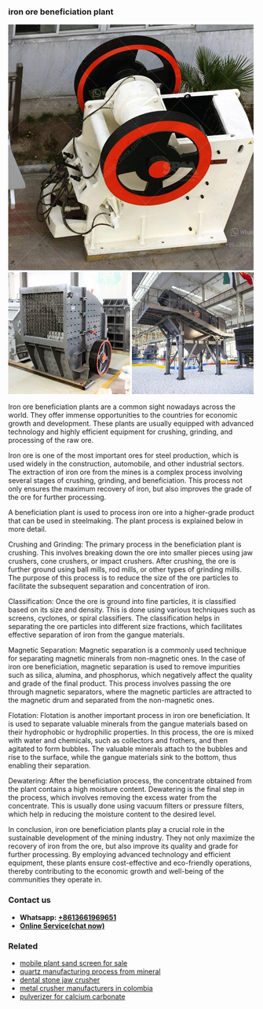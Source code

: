 <h3>iron ore beneficiation plant</h3><img src='1708322591.jpg' alt=''><p>Iron ore beneficiation plants are a common sight nowadays across the world. They offer immense opportunities to the countries for economic growth and development. These plants are usually equipped with advanced technology and highly efficient equipment for crushing, grinding, and processing of the raw ore.</p><p>Iron ore is one of the most important ores for steel production, which is used widely in the construction, automobile, and other industrial sectors. The extraction of iron ore from the mines is a complex process involving several stages of crushing, grinding, and beneficiation. This process not only ensures the maximum recovery of iron, but also improves the grade of the ore for further processing.</p><p>A beneficiation plant is used to process iron ore into a higher-grade product that can be used in steelmaking. The plant process is explained below in more detail.</p><p>Crushing and Grinding: The primary process in the beneficiation plant is crushing. This involves breaking down the ore into smaller pieces using jaw crushers, cone crushers, or impact crushers. After crushing, the ore is further ground using ball mills, rod mills, or other types of grinding mills. The purpose of this process is to reduce the size of the ore particles to facilitate the subsequent separation and concentration of iron.</p><p>Classification: Once the ore is ground into fine particles, it is classified based on its size and density. This is done using various techniques such as screens, cyclones, or spiral classifiers. The classification helps in separating the ore particles into different size fractions, which facilitates effective separation of iron from the gangue materials.</p><p>Magnetic Separation: Magnetic separation is a commonly used technique for separating magnetic minerals from non-magnetic ones. In the case of iron ore beneficiation, magnetic separation is used to remove impurities such as silica, alumina, and phosphorus, which negatively affect the quality and grade of the final product. This process involves passing the ore through magnetic separators, where the magnetic particles are attracted to the magnetic drum and separated from the non-magnetic ones.</p><p>Flotation: Flotation is another important process in iron ore beneficiation. It is used to separate valuable minerals from the gangue materials based on their hydrophobic or hydrophilic properties. In this process, the ore is mixed with water and chemicals, such as collectors and frothers, and then agitated to form bubbles. The valuable minerals attach to the bubbles and rise to the surface, while the gangue materials sink to the bottom, thus enabling their separation.</p><p>Dewatering: After the beneficiation process, the concentrate obtained from the plant contains a high moisture content. Dewatering is the final step in the process, which involves removing the excess water from the concentrate. This is usually done using vacuum filters or pressure filters, which help in reducing the moisture content to the desired level.</p><p>In conclusion, iron ore beneficiation plants play a crucial role in the sustainable development of the mining industry. They not only maximize the recovery of iron from the ore, but also improve its quality and grade for further processing. By employing advanced technology and efficient equipment, these plants ensure cost-effective and eco-friendly operations, thereby contributing to the economic growth and well-being of the communities they operate in.</p><h3>Contact us</h3><ul><li><strong>Whatsapp:&nbsp;<a href="https://wa.me/8613661969651">+8613661969651</a></strong></li><li><a href="https://swt.shibang-china.com/?git&amp;zhl&amp;iron ore beneficiation plant"><strong>Online Service(chat now)</strong></a></li></ul><h3>Related</h3><ul><li><a href='mobile plant sand screen for sale.md'>mobile plant sand screen for sale</a></li><li><a href='quartz manufacturing process from mineral.md'>quartz manufacturing process from mineral</a></li><li><a href='dental stone jaw crusher.md'>dental stone jaw crusher</a></li><li><a href='metal crusher manufacturers in colombia.md'>metal crusher manufacturers in colombia</a></li><li><a href='pulverizer for calcium carbonate.md'>pulverizer for calcium carbonate</a></li></ul>